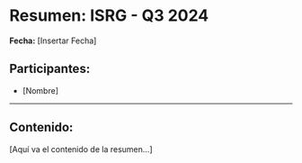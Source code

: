 # Resumen: ISRG - Q3 2024

**Fecha:** [Insertar Fecha]

## Participantes:
* [Nombre]

---

## Contenido:

[Aquí va el contenido de la resumen...]
